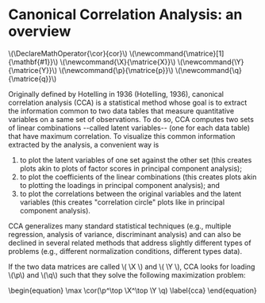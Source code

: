 # Canonical Correlation Analysis: an overview

\\(\DeclareMathOperator{\cor}{cor}\\)
\\(\newcommand{\matrice}[1]{\mathbf{#1}}\\)
\\(\newcommand{\X}{\matrice{X}}\\)
\\(\newcommand{\Y}{\matrice{Y}}\\)
\\(\newcommand{\p}{\matrice{p}}\\)
\\(\newcommand{\q}{\matrice{q}}\\)

Originally defined by Hotelling in 1936 (Hotelling, 1936),
canonical correlation analysis (CCA)
is a statistical method whose goal is to extract the
information common to two data tables that measure quantitative
variables on a same set of observations.
To do so, CCA computes two sets of linear combinations --called latent variables--
(one for each data table) that have maximum correlation.
To visualize this common information 
extracted by the analysis, 
a convenient way
is 
1. to plot the latent variables of one set against the other set
(this creates plots akin to plots of factor scores in principal component analysis);
2. to plot the coefficients of the linear combinations 
(this creates plots akin to  plotting the loadings in principal component analysis); and
3. to plot the correlations between the original variables and the latent variables (this creates "correlation circle" plots like in principal component analysis).

CCA generalizes many standard statistical techniques 
(e.g., multiple regression, analysis of variance, discriminant analysis)
and can also be declined in several related methods
that address
slightly different types of problems 
(e.g., different normalization conditions, different types data).

If the two data matrices are called \\( \X \\) and \\( \Y \\), CCA looks for loading \\(\p\\) and \\(\q\\) such that they solve the following maximization problem:

\begin{equation}
  \max \cor(\p^\top \X^\top \Y \q)
  \label{cca}
\end{equation}

